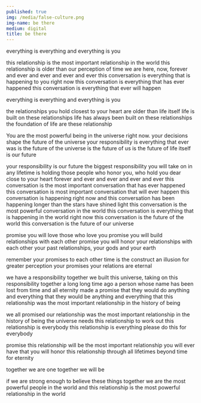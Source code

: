 ```yaml
---
published: true
img: /media/false-culture.png
img-name: be there
medium: digital
title: be there
---
```

  
  
everything is everything
and everything is you

this relationship is the most important relationship in the world
this relationship is older than our perception of time
we are here, now, forever and ever and ever and ever and ever
this conversation is everything that is happening to you right now
this conversation is everything that has ever happened
this conversation is everything that ever will happen

everything is everything
and everything is you

the relationships you hold closest to your heart
are older than life itself
life is built on these relationships
life has always been built on these relationships
the foundation of life are these relationship

You are the most powerful being in the universe right now.
your decisions shape the future of the universe
your responsibility is everything that ever was
is the future of the universe
is the future of us
is the future of life itself
is our future

your responsibility is our future
the biggest responsibility you will take on in any lifetime
is holding those people who honor you, who hold you dear
close to your heart forever and ever and ever and ever and ever
this conversation is the most important conversation that has ever happened
this conversation is most important conversation that will ever happen
this conversation is happening right now 
and this conversation has been happening longer than the stars have shined light
this conversation is the most powerful conversation in the world
this conversation is everything that is happening in the world right now
this conversation is the future of the world
this conversation is the future of our universe

promise you will love those who love you 
promise you will build relationships with each other
promise you will honor your relationships with each other
your past relationships, your gods and your earth

remember your promises to each other
time is the construct
an illusion for greater perception
your promises 
your relations
are eternal

we have a responsibility together
we built this universe, taking on this responsibility together
a long long time ago
a person whose name has been lost from time and all eternity
made a promise
that they would do anything
and everything
that they would be anything
and everything
that this relationship 
was the most important relationship in the history of being

we all promised our relationship 
was the most important relationship in the history of being
the universe needs this relationship to work out
this relationship is everybody
this relationship is everything
please do this 
for everybody

promise this relationship will be the most important relationship 
you will ever have
that you will honor this relationship
through all lifetimes
beyond time
for eternity

together we are one
together we will be

if we are strong enough to believe these things
together we are the most powerful people in the world
and this relationship is the most powerful relationship in the world
